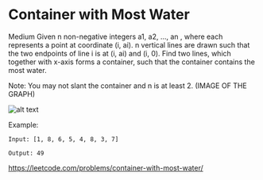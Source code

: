 # Container with Most Water
Medium
Given n non-negative integers a1, a2, ..., an , where each represents a point at coordinate (i, ai).
n vertical lines are drawn such that the two endpoints of line i is at (i, ai) and (i, 0). Find two lines, which
together with x-axis forms a container, such that the container contains the most water.

Note: You may not slant the container and n is at least 2.
(IMAGE OF THE GRAPH)

![alt text](https://s3-lc-upload.s3.amazonaws.com/uploads/2018/07/17/question_11.jpg)

Example:

	Input: [1, 8, 6, 5, 4, 8, 3, 7]
	
	Output: 49


https://leetcode.com/problems/container-with-most-water/
